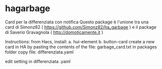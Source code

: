 # hagarbage
Card per la differenziata con notifica
Questo package è l'unione tra una card di Simonz82 ( https://github.com/Simonz82/ha_garbage ) e il package di Saverio Gravagnola ( http://domoticamente.it  )

Instructions:
from Hacs, install:
a. hui-element
b. button-card
create a new card in HA by pasting the contents of the file: garbage_card.txt
in packages folder copy file: differenziata.yaml

edit setting in differenziata .yaml

